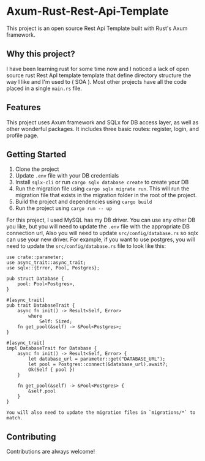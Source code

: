 # Axum-Rust-Rest-Api-Template

This project is an open source Rest Api Template built with Rust's Axum framework.

## Why this project?

I have been learning rust for some time now and I noticed a lack of open source rust Rest ApI template template that define directory structure the way I like and I'm used to ( SOA ). Most other projects have all the code placed in a single `main.rs` file.
## Features

This project uses Axum framework and SQLx for DB access layer, as well as other wonderful packages. It includes three basic routes: register, login, and profile page.

## Getting Started

1. Clone the project
2. Update `.env` file with your DB credentials
3. Install `sqlx-cli` or run `cargo sqlx database create` to create your DB
4. Run the migration file using `cargo sqlx migrate run`. This will run the migration file that exists in the migration folder in the root of the project.
5. Build the project and dependencies using `cargo build`
6. Run the project using `cargo run -- up`

For this project, I used MySQL has my DB driver. You can use any other DB you like, but you will need to update the `.env` file with the appropriate DB connection url, Also you will need to update `src/config/database.rs` so sqlx can use your new driver.
For example, if you want to use postgres, you will need to update the `src/config/database.rs` file to look like this:

```
use crate::parameter;
use async_trait::async_trait;
use sqlx::{Error, Pool, Postgres};

pub struct Database {
    pool: Pool<Postgres>,
}

#[async_trait]
pub trait DatabaseTrait {
    async fn init() -> Result<Self, Error>
        where
            Self: Sized;
    fn get_pool(&self) -> &Pool<Postgres>;
}

#[async_trait]
impl DatabaseTrait for Database {
    async fn init() -> Result<Self, Error> {
        let database_url = parameter::get("DATABASE_URL");
        let pool = Postgres::connect(&database_url).await?;
        Ok(Self { pool })
    }

    fn get_pool(&self) -> &Pool<Postgres> {
        &self.pool
    }
}

You will also need to update the migration files in `migrations/*` to match.
```

## Contributing

Contributions are always welcome! 
